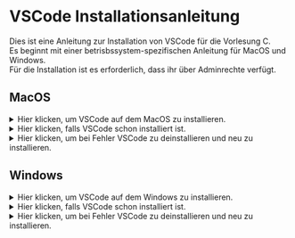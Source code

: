# VSCode Installationsanleitung

Dies ist eine Anleitung zur Installation von VSCode für die Vorlesung C.<br />
Es beginnt mit einer betrisbssystem-spezifischen Anleitung für MacOS und Windows.<br />
Für die Installation ist es erforderlich, dass ihr über Adminrechte verfügt.<br />

## MacOS

<details>
<summary>Hier klicken, um VSCode auf dem MacOS zu installieren.</summary>  

### Bevor wir beginnen
Damit wir mit Visual Studio Code C programmieren können brauchen wir einen Compiler und Debugger. 

Dazu öffnen wir, z. B. mit Spotlight oder aus dem Launchpad, ein Terminal und überprüfen, ob dies der Fall ist, indem wir
> clang –version
eingeben. Bekommen wir eine Vesionsnummer angezeigt können wir bei Schritt 1 weitermachen.
Ist dies nicht der Fall geben wir
> Xcode-select –install
ein und überprüfen das Ergebnis mit einem weiteren 
> clang –version

### Installation von Visual Studio Code
Wir öffnen im Browser unserer Wahl die folgende Website:
https://code.visualstudio.com/docs?dv=osx
und laden dadurch VS Code for Mac herunter.

Danach schieben wir im Finder einfach die Datei `<Visual Studio Code.app>` in den `<Programme>` Ordner. 

### Konfiguration von VSCode

#### Grundeinrichtung

Wir öffnen als nächstes unser Visual Studio Code.
Ein kleiner Hinweis vorab: Irgendwann wir VSCode wahrscheinlich ein Update auf die Insiders-Version anbieten. Davon wird abgeraten. Insiders bedeutet hier Beta-Tester und ein stabiler Betrieb ist wichtiger als die neuesten Features, die beim C-Programmieren kaum zum Tragen kommen werden.

<img width="419" alt="image" src="https://user-images.githubusercontent.com/78163337/111457567-a446cb80-8718-11eb-9e1d-26213b51a86c.png">

Die „richtige“ Antwort wäre also `<Nicht mehr anzeigen>`.

Nun installieren wir einige Erweiterungen, in dem wir auf das Symbol mit 3+1 Quadraten auf der linken Seite klicken:

<img width="367" alt="image" src="https://user-images.githubusercontent.com/78163337/112048606-e031c480-8b4e-11eb-81a7-13dccddf3201.png">

Wir möchten die drei Extensions C/C++, Code Runner und GitLens. Oft gibt es eine reguläre, stabile und eine Vorab-Test-Version. Man kann sich an den Downloadzahlen aus den folgenden Screenshots orientieren, um die stabile Version zu erwischen:

![image](https://user-images.githubusercontent.com/78163337/112048686-f50e5800-8b4e-11eb-871f-51418cd4aaf6.png)

![image](https://user-images.githubusercontent.com/78163337/112048709-fb9ccf80-8b4e-11eb-8c6b-92e817526a56.png)

![image](https://user-images.githubusercontent.com/78163337/112048726-00618380-8b4f-11eb-84c5-c4ed73dc9d22.png)

In der Startansicht wählen wir `<„Open folder…“>`

Hier können wir z.B. im Ordner „Dokumente“ einen neuen Ordner „Projekte“ anlegen.
In diesem erstellen wir eine neue Datei,

nennen sie 
> HelloWorld.c
Und füllen sie auch gleich mit unserem ersten kleinen Programm:

<img width="376" alt="image" src="https://user-images.githubusercontent.com/78163337/112048927-369f0300-8b4f-11eb-9c8b-967b51e6c29b.png">

Wir rechtsklicken (oder control+Klick) in das Fenster mit unserem Code und wählen „Run Code“. Alternativ Klicken wir oben rechts auf Play oder benutzen die Tastenkombination aus dem Screenshot:

![image](https://user-images.githubusercontent.com/78163337/112048960-41f22e80-8b4f-11eb-9cb2-14f6c10ee3bd.png)

Sollte es dabei Problemchen geben, kann das an einem Tippfehler liegen, mit dem wir uns hier nicht lange aufhalten wollen. 

<details>
<summary>Daher hier das Programm zum Kopieren und Einfügen</summary>

> #include <stdio.h>
> int main(){
>   printf("Hello World!\n");
>   return 0;
> }

</details>

Spätestens jetzt können wir uns hoffentlich über unser erstes Programm freuen:

<img width="283" alt="image" src="https://user-images.githubusercontent.com/78163337/112049524-09068980-8b50-11eb-94c8-79f7167ca78e.png">

##### Code-Runner

Damit wir später auch Programme mit Benutzereingaben, z. B. mit scanf, ausführen können, klicken wir unten links auf das Zahnrad und wählen dann Settings.

<img width="219" alt="image" src="https://user-images.githubusercontent.com/78163337/112049574-1ae82c80-8b50-11eb-9a04-7d40bc4943b6.png">

Dort geben wir „code-runner.runintermimal“ in die Suche ein und setzen den entsprechenden Haken. 

![image](https://user-images.githubusercontent.com/78163337/111459615-351ea680-871b-11eb-9819-b7dce6bfdf37.png)

#### Konfiguration des Debuggers

Für den Fall, dass es in etwas komplizierteren Programmen zu Beginn mal nicht ganz rund läuft, richten wir auch gleich noch den Debugger ein.
Ein Debugger ist ein Werkzeug, das bei der Fehlersuche behilflich ist. Man kann es sich vielleicht als MRT oder Röntgengerät mit eingebauter Zeitlupe vorstellen.

Unser erstes Beispielprogramm HelloWorld.c funktioniert einerseits gut und enthält andererseits keine Variablen und nur eine Zeile sinnvoll "untersuchbaren" Code, sodass es zum Ausprobieren des Debuggers ungeeignet ist.

Wir wählen links die Datei debugtest.c und klicken oben auf

> Terminal

und dann

> Configure Default Build Task

Auf meinem Rechner ist noch ein weiterer Compiler installiert, nicht irritieren lassen, wenn die Auswahl ein wenig anders aussieht.

![image](https://user-images.githubusercontent.com/78163337/112050085-bd081480-8b50-11eb-80df-a291eb903839.png)

In unserem Projekte Ordner legt uns VSCode nun automatisch eine Datei „tasks.json“ an. Diese gilt auch für alle Programme in diesem Ordner, wir müssen diesen Schritt also nur einmal ausführen. Sollte es im Folgenden Probleme geben, ist eine funktionierende Version dieser Datei im Anhang. Pfade, etc. können aber abweichen, daher dient diese eher dem Vergleich, als dem kompletten Ersetzen.

Wir schreiben nun unser zweites Programm „debugtest.c“, mit dem Inhalt aus dem Screenshot unten:

<img width="226" alt="image" src="https://user-images.githubusercontent.com/78163337/112050268-f2146700-8b50-11eb-8565-632c2626e7f5.png">

**_Jetzt ist es wichtig, dass tatsächlich auch debugtest.c geöffnet und markiert ist (Focus hat), und nicht tasks.json, da VSCode nun eine weitere Konfigurationsdatei erzeugen wird, und zwar basierend auf der aktiven Datei._**

Wir achten also darauf, dass wir unseren Code sehen können und klicken oben auf
> Run
und dann
> Start Debugging
und gehen dann wie auf den Screenshots markiert vor:

![image](https://user-images.githubusercontent.com/78163337/112050854-939bb880-8b51-11eb-82ba-055a312bffa0.png)

![image](https://user-images.githubusercontent.com/78163337/112050881-97c7d600-8b51-11eb-869a-f05a0b726c1c.png)


</details>
  
<details>
<summary>Hier klicken, falls VSCode schon installiert ist.</summary>

Kein Problem. Du kannst der entsprechenden Anleitung trotzdem einfach folgen. Falls du MacOS nutzt überspring einfach den Schritt mit dem Herunterladen und Installieren von VSCode an sich, falls du Windows benutzt kannst du einfach der Anleitung 100% folgen.

</details>
  
  <details>
  <summary>Hier klicken, um bei Fehler VSCode zu deinstallieren und neu zu installieren.</summary>
  
    Falls bei der Installation oder der anschließenden Nutzung von VSCode fehler auftreten, so könnt ihr es komplett deinstallieren und wieder anhand der oberen
    Anleitung neu installieren.
    
  </details>

## Windows
  
<details> 
<summary>Hier klicken, um VSCode auf dem Windows zu installieren.</summary> 
  
### Installation von Visual Studio Code
Zunächst rechts-klicken wir ganz unten links auf das Windows-Icon und wählen im erscheinenden Menü „Windows PowerShell (Administrator)“:

<img width="276" alt="image" src="https://user-images.githubusercontent.com/78163337/111452622-000e5600-8713-11eb-9c34-0cbfdfcc411c.png">
  
In diese PowerShell kopieren wir am Stück folgende Zeile:

> Set-ExecutionPolicy Bypass -Scope Process -Force; [System.Net.ServicePointManager]::SecurityProtocol = [System.Net.ServicePointManager]::SecurityProtocol -bor 3072; iex ((New-Object System.Net.WebClient).DownloadString('https://chocolatey.org/install.ps1'))

und bestätigen mit „Enter“ und warten ab, bis uns PowerShell einen frischen Eingabeprompt anbietet:

<img width="163" alt="image" src="https://user-images.githubusercontent.com/78163337/111456918-d9065300-8717-11eb-93a9-88fddd8459ff.png">

Damit wir uns sicher sein können, dass die Änderungen wirksam sind, schließen wir das PowerShell Fenster und öffnen ein neues (wieder mit Administrator-Rechten)
Nun kopieren wir die folgende Zeile in die PowerShell, bestätigen mit Enter und warten wieder auf den Eingabeprompt.

> choco install mingw --version=8.1.0 -y

Und noch ein drittes Mal:

> choco install vscode vscode-cpptools vscode-code-runner vscode-gitlens git cascadiafonts python -y

Dieses Mal kann sich die Sache auch ein paar Minütchen ziehen, nicht nervös werden.
An dieser Stelle haben wir alles installiert was wir brauchen und können uns an die Einrichtung von VSCode machen.

### Konfiguration von VSCode

#### Grundeinrichtung

Auch die Grundeinrichtung von VSCode beginnen wir in PowerShell, diesmal jedoch als normaler Benutzer. Der Nutzer in diesem Beispiel heißt mail und er möchte seine Programm im „Dokumente“-Ordner aufbewahren, also wechseln wir mit 

> cd Documents

in das Verzeichnis:

<img width="159" alt="image" src="https://user-images.githubusercontent.com/78163337/111457345-5a5de580-8718-11eb-84e8-60ab31ce04f5.png">

Dort laden wir uns mit

> git clone https://github.com/hshf1/vscodeforc.git

die Konfiguration (fast) fix und fertig von Github herunter:

Jetzt ist es endlich soweit und wir öffnen Visual Studio Code.


  

  
Ein kleiner Hinweis vorab: 
  
Irgendwann wird VSCode wahrscheinlich
  a) anbieten die Sprache zu wechseln (im Zweifelsfall auf die des Betriebssystems)
  
  und
  
  b) ein Update auf die Insiders-Version anbieten. 

Zu a) Es ist natürlich Geschmacksache in welcher Sprache man seinen Editor haben möchte. Diese Anleitung bleibt bei Englisch. Ich empfehle daher dringend zumindest bis zum Ende dieses Tutorials die Sprache nicht zu ändern. Auch würde ich die Sprache nicht ändern, bevor der jeweilige Lehrende sagt, welche Sprache er oder sie benutzen wird. Ein gewichtiger Grund bei Englisch zu bleiben ist, dass es erfahrungsgemäß deutlich leichter ist einer Suchmaschine einen hilfreichen Treffer zu entlocken, wenn man eine englische Fehlermeldung eingibt.
  
Zu b) Davon am Insiders-Programm teilzunehmen wird abgeraten. Insiders bedeutet hier Beta-Tester und ein stabiler Betrieb ist wichtiger als die neuesten Features, die beim C-Programmieren kaum zum Tragen kommen werden.

<img width="419" alt="image" src="https://user-images.githubusercontent.com/78163337/111457567-a446cb80-8718-11eb-9e1d-26213b51a86c.png">

Die „richtige“ Antwort wäre also `<Nicht mehr anzeigen>`.

In der Startansicht wählen wir „Open folder…“

<img width="239" alt="image" src="https://user-images.githubusercontent.com/78163337/111457735-dce6a500-8718-11eb-8ad8-504a45538b74.png">

Und wählen unter Dokumente\VSCodeForC\ den Ordner Projekte
  
#### Es ist wichtig, dass es genau dieser Ordner ist!
  
  Erläuterung: VSCode sucht im obersten geöffneten Ordner, und nur dort, nach einem Ordner ".vscode". Wenn es fündig wird entnimmt es diesem Einstellungen die man sonst von Hand vornehmen müsste. Die habe ich vorbereitet und als ihr den "git"-Befehl ausgeführt habt, habt ihr die runtergeladen. Wenn ihr aus irgendeinem Grund beim Öffnen von VSCode oder später in VSCode einen Ordner öffnet und dort Programme speichern möchtet, muss in diesen Ordner eine Kopie des .vscode-Ordners.

<img width="371" alt="image" src="https://user-images.githubusercontent.com/78163337/111457815-f7b91980-8718-11eb-8ec2-c96cdb9df8e1.png">

Wir finden im Ordner Programmiersprache_C fertig vorbereitet die Datei HelloWorld.C

<img width="421" alt="image" src="https://user-images.githubusercontent.com/78163337/111458047-44045980-8719-11eb-8bdf-54a3d9e8febd.png">

Das Programm ist kurz und unspektakulär, aber ein echter Klassiker.

Wir rechtsklicken in das Fenster mit unserem Code und wählen „Run Code“

<img width="385" alt="image" src="https://user-images.githubusercontent.com/78163337/111458152-626a5500-8719-11eb-87fc-40ae6b391886.png">

Weiter unten sehen wir in der Mitte von vielen anderen, eher kryptisch anmutenden Dingen, die Ausgabe unseres Programms, nämlich "hello world".

<img width="283" alt="image" src="https://user-images.githubusercontent.com/78163337/111458210-77df7f00-8719-11eb-9e41-39180d41cfda.png">

Wer diese Ausgabe *nicht* erhält sollte sich an dieser Stelle der Troubleshooting-Sektion zuwenden. Solange ein Programm nicht abgearbeitet wird, wird auch das Folgende nicht funktionieren.



  
##### code-runner

Damit unsere Programme später Input vom Terminal entgegennehmen können, z. B. mit scanf, müssen wir noch eine Einstellung vornehmen.

Also begeben wir uns die die Settings, geben „code-runner.runinterminal“ in die Suche ein und setzen den entsprechenden Haken.

<img width="310" alt="image" src="https://user-images.githubusercontent.com/78163337/111459570-246e3080-871b-11eb-8050-d287916a961c.png">

![image](https://user-images.githubusercontent.com/78163337/111459615-351ea680-871b-11eb-9819-b7dce6bfdf37.png)

#### Konfiguration des Debuggers

Für den Fall, dass es in etwas komplizierteren Programmen zu Beginn mal nicht ganz rund läuft, richten wir auch gleich noch den Debugger ein.
Ein Debugger ist ein Werkzeug, das bei der Fehlersuche behilflich ist. Man kann es sich vielleicht als MRT oder Röntgengerät mit eingebauter Zeitlupe vorstellen.

Unser erstes Beispielprogramm HelloWorld.c funktioniert einerseits gut und enthält andererseits keine Variablen und nur eine Zeile sinnvoll "untersuchbaren" Code, sodass es zum Ausprobieren des Debuggers ungeeignet ist.

Wir wählen daher links die Datei debugtest.c und klicken oben auf

> Run

und dann

> Start Debugging

und gehen dann wie auf den Screenshots markiert vor:

<img width="453" alt="image" src="https://user-images.githubusercontent.com/78163337/111460420-3ef4d980-871c-11eb-8171-68ef90b857eb.png">

<img width="453" alt="image" src="https://user-images.githubusercontent.com/78163337/111460432-42886080-871c-11eb-8ad9-c00c8c94a59f.png">

An dieser Stelle sind wir mit dem windows-spezifischen Teil der Installation und Grundeinrichtung durch, und begeben uns in den allgemeinen Teil dieses Tutorials, um unsere Arbeit zu testen und auszuprobieren.
  
</details>  

<details>
<summary>Hier klicken, falls VSCode schon installiert ist.</summary>

Kein Problem. Du kannst der entsprechenden Anleitung trotzdem einfach folgen. Falls du MacOS nutzt überspring einfach den Schritt mit dem Herunterladen und Installieren von VSCode an sich, falls du Windows benutzt kannst du einfach der Anleitung 100% folgen.

</details>
  <details>
  <summary>Hier klicken, um bei Fehler VSCode zu deinstallieren und neu zu installieren.</summary>
  
    Falls bei der Installation oder der anschließenden Nutzung von VSCode fehler auftreten, so könnt ihr es komplett deinstallieren und wieder anhand der oberen
    Anleitung neu installieren.
    
  </details>
